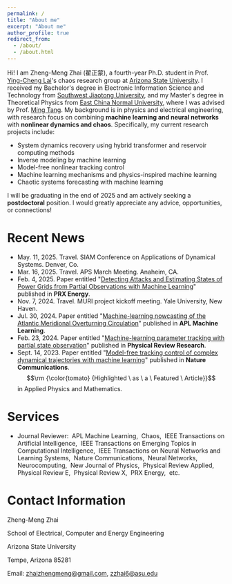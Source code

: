 ```yaml
---
permalink: /
title: "About me"
excerpt: "About me"
author_profile: true
redirect_from: 
  - /about/
  - /about.html
---
```


Hi! I am Zheng-Meng Zhai (翟正蒙), a fourth-year Ph.D. student in Prof. [Ying-Cheng Lai](http://chaos1.la.asu.edu/~ylai1/)'s chaos research group at [Arizona State University](https://www.asu.edu/). I received my Bachelor's degree in Electronic Information Science and Technology from [Southwest Jiaotong University](https://en.swjtu.edu.cn/), and my Master's degree in Theoretical Physics from [East China Normal University](https://english.ecnu.edu.cn/), where I was advised by Prof. [Ming Tang](https://scholar.google.com/citations?user=z7ygE20AAAAJ&hl=en). My background is in physics and electrical engineering, with research focus on combining **machine learning and neural networks** with **nonlinear dynamics and chaos**. Specifically, my current research projects include:

* System dynamics recovery using hybrid transformer and reservoir computing methods
* Inverse modeling by machine learning
* Model-free nonlinear tracking control 
* Machine learning mechanisms and physics-inspired machine learning
* Chaotic systems forecasting with machine learning

I will be graduating in the end of 2025 and am actively seeking a **postdoctoral** position. I would greatly appreciate any advice, opportunities, or connections!

# Recent News
* May. 11, 2025. Travel. SIAM Conference on Applications of Dynamical Systems. Denver, Co.
* Mar. 16, 2025. Travel. APS March Meeting. Anaheim, CA.
* Feb. 4, 2025. Paper entitled "[Detecting Attacks and Estimating States of Power Grids from Partial Observations with Machine Learning](https://doi.org/10.1103/PRXEnergy.4.013003)" published in **PRX Energy**.
* Nov. 7, 2024. Travel. MURI project kickoff meeting. Yale University, New Haven.
* Jul. 30, 2024. Paper entitled "[Machine-learning nowcasting of the Atlantic Meridional Overturning Circulation](https://pubs.aip.org/aip/aml/article/2/3/036103/3305269/Machine-learning-nowcasting-of-the-Atlantic)" published in **APL Machine Learning**.
* Feb. 23, 2024. Paper entitled "[Machine-learning parameter tracking with partial state observation](https://journals.aps.org/prresearch/abstract/10.1103/PhysRevResearch.6.013196)" published in **Physical Review Research**.
* Sept. 14, 2023. Paper entitled "[Model-free tracking control of complex dynamical trajectories with machine learning](https://www.nature.com/articles/s41467-023-41379-3)" published in **Nature Communications**. $$\rm {\color{tomato} {Highlighted \ as \ a \ Featured \ Article}}$$ in Applied Physics and Mathematics.

# Services
* Journal Reviewer: &nbsp;APL Machine Learning,&nbsp; Chaos,&nbsp; IEEE Transactions on Artificial Intelligence,&nbsp; IEEE Transactions on Emerging Topics in Computational Intelligence,&nbsp; IEEE Transactions on Neural Networks and Learning Systems,&nbsp;   Nature Communications,&nbsp; Neural Networks,&nbsp; Neurocomputing,&nbsp;  New Journal of Physics,&nbsp;  Physical Review Applied,&nbsp; Physical Review E,&nbsp; Physical Review X,&nbsp; PRX Energy,&nbsp; etc.
  
<!-- Information Fusion,&nbsp; Information Sciences,&nbsp; Machine Learning: Science and Technology,&nbsp; Neuromorphic Computing and Engineering,&nbsp; Physica A,&nbsp; Physica Scripta,&nbsp;-->

# Contact Information
Zheng-Meng Zhai

School of Electrical, Computer and Energy Engineering

Arizona State University

Tempe, Arizona 85281

Email: zhaizhengmeng@gmail.com, zzhai6@asu.edu

<div style="text-align: right;">
<script type='text/javascript' id='clustrmaps' src='//cdn.clustrmaps.com/map_v2.js?cl=ffffff&w=150&t=tt&d=gxAjCC-P2QdrpetsQDcqNsCe-r29dfkbLi-KbPbWnHU&co=2d78ad&cmo=3acc3a&cmn=ff5353&ct=ffffff'></script>
</div>

